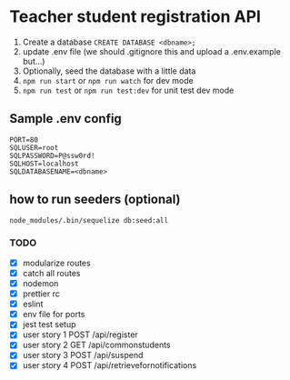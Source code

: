 # Teacher student registration API

1. Create a database `CREATE DATABASE <dbname>;`
2. update .env file (we should .gitignore this and upload a .env.example but...)
3. Optionally, seed the database with a little data
4. `npm run start` or `npm run watch` for dev mode
5. `npm run test` or `npm run test:dev` for unit test dev mode

## Sample .env config

```
PORT=80
SQLUSER=root
SQLPASSWORD=P@ssw0rd!
SQLHOST=localhost
SQLDATABASENAME=<dbname>
```

## how to run seeders (optional)

`node_modules/.bin/sequelize db:seed:all`

### TODO

- [x] modularize routes
- [x] catch all routes
- [x] nodemon
- [x] prettier rc
- [x] eslint
- [x] env file for ports
- [x] jest test setup
- [x] user story 1
      POST /api/register
- [x] user story 2
      GET /api/commonstudents
- [x] user story 3
      POST /api/suspend
- [x] user story 4
      POST /api/retrievefornotifications
